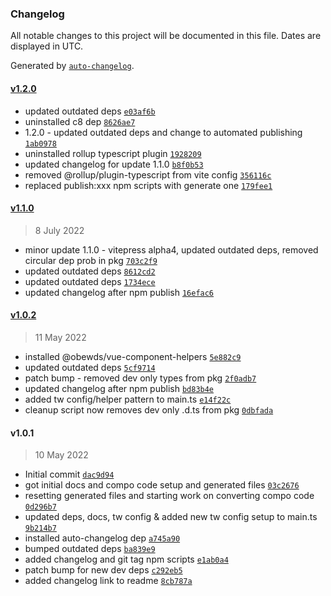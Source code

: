 ### Changelog

All notable changes to this project will be documented in this file. Dates are displayed in UTC.

Generated by [`auto-changelog`](https://github.com/CookPete/auto-changelog).

#### [v1.2.0](https://github.com/obewds/tw-text-palette-default/compare/v1.1.0...v1.2.0)

- updated outdated deps [`e03af6b`](https://github.com/obewds/tw-text-palette-default/commit/e03af6bfb6fc8ccceb599ea7b1677b84562a430f)
- uninstalled c8 dep [`8626ae7`](https://github.com/obewds/tw-text-palette-default/commit/8626ae70c656cadb89579a7b4c21efe2a9ebb0f4)
- 1.2.0 - updated outdated deps and change to automated publishing [`1ab0978`](https://github.com/obewds/tw-text-palette-default/commit/1ab097896b54c0150e23eaefeb2955ffc707f233)
- uninstalled rollup typescript plugin [`1928209`](https://github.com/obewds/tw-text-palette-default/commit/19282099c28508e19b2b7c6a7e00583c7d4159c2)
- updated changelog for update 1.1.0 [`b8f0b53`](https://github.com/obewds/tw-text-palette-default/commit/b8f0b5393afbd891d3bc5f0b475babc71c3a5f00)
- removed @rollup/plugin-typescript from vite config [`356116c`](https://github.com/obewds/tw-text-palette-default/commit/356116c2db3fb392f6d99b7ead596d44ee633d8d)
- replaced publish:xxx npm scripts with generate one [`179fee1`](https://github.com/obewds/tw-text-palette-default/commit/179fee1ebf951254834f06419657339aa1001448)

#### [v1.1.0](https://github.com/obewds/tw-text-palette-default/compare/v1.0.2...v1.1.0)

> 8 July 2022

- minor update 1.1.0 - vitepress alpha4, updated outdated deps, removed circular dep prob in pkg [`703c2f9`](https://github.com/obewds/tw-text-palette-default/commit/703c2f98e1311aeac9506700d35aa27fbcbebad9)
- updated outdated deps [`8612cd2`](https://github.com/obewds/tw-text-palette-default/commit/8612cd280cbf3ceb4cd43e52e2b6288436dd7442)
- updated outdated deps [`1734ece`](https://github.com/obewds/tw-text-palette-default/commit/1734ece577e98af34a37ba1644545043e327657f)
- updated changelog after npm publish [`16efac6`](https://github.com/obewds/tw-text-palette-default/commit/16efac68230c5c15d2673a6ee60bc7127ad51869)

#### [v1.0.2](https://github.com/obewds/tw-text-palette-default/compare/v1.0.1...v1.0.2)

> 11 May 2022

- installed @obewds/vue-component-helpers [`5e882c9`](https://github.com/obewds/tw-text-palette-default/commit/5e882c9000ba1e9bc2ec6c4a3d55e05d3e4fa269)
- updated outdated deps [`5cf9714`](https://github.com/obewds/tw-text-palette-default/commit/5cf971426a80f1de2154a68a64385f0fe29c9266)
- patch bump - removed dev only types from pkg [`2f0adb7`](https://github.com/obewds/tw-text-palette-default/commit/2f0adb788a1eee25decac456ddb1f80ef9446a2b)
- updated changelog after npm publish [`bd83b4e`](https://github.com/obewds/tw-text-palette-default/commit/bd83b4e713ac2e9bbd28bd5dc5b89a8e6c116837)
- added tw config/helper pattern to main.ts [`e14f22c`](https://github.com/obewds/tw-text-palette-default/commit/e14f22c3ea575948938187c3ab66861c4a81caad)
- cleanup script now removes dev only .d.ts from pkg [`0dbfada`](https://github.com/obewds/tw-text-palette-default/commit/0dbfadafb95362544eb78a054bef06156e2e255b)

#### v1.0.1

> 10 May 2022

- Initial commit [`dac9d94`](https://github.com/obewds/tw-text-palette-default/commit/dac9d948010f09fdb35267054676c4842518f3a6)
- got initial docs and compo code setup and generated files [`03c2676`](https://github.com/obewds/tw-text-palette-default/commit/03c2676282d4556cbe483bc421dda0c20514b34d)
- resetting generated files and starting work on converting compo code [`0d296b7`](https://github.com/obewds/tw-text-palette-default/commit/0d296b773dcc9584e972a7238bf3550686eb11f5)
- updated deps, docs, tw config & added new tw config setup to main.ts [`9b214b7`](https://github.com/obewds/tw-text-palette-default/commit/9b214b795544ebf7250ff07fa2752513c9c44d03)
- installed auto-changelog dep [`a745a90`](https://github.com/obewds/tw-text-palette-default/commit/a745a90f6b50bf0a51e7de38fcb955eb28796f4e)
- bumped outdated deps [`ba839e9`](https://github.com/obewds/tw-text-palette-default/commit/ba839e9687b51262be8cabe27d8f1dd0183f61d9)
- added changelog and git tag npm scripts [`e1ab0a4`](https://github.com/obewds/tw-text-palette-default/commit/e1ab0a4d230b58e7cf2a4807acf11aeb84e77c94)
- patch bump for new dev deps [`c292eb5`](https://github.com/obewds/tw-text-palette-default/commit/c292eb5cbadb5bc1143291bded727bfb896b3b6e)
- added changelog link to readme [`8cb787a`](https://github.com/obewds/tw-text-palette-default/commit/8cb787a834afd3ad3598927c7748b02e0f0e30c4)

